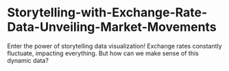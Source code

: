 # Storytelling-with-Exchange-Rate-Data-Unveiling-Market-Movements
Enter the power of storytelling data visualization! Exchange rates constantly fluctuate, impacting everything. But how can we make sense of this dynamic data? 
